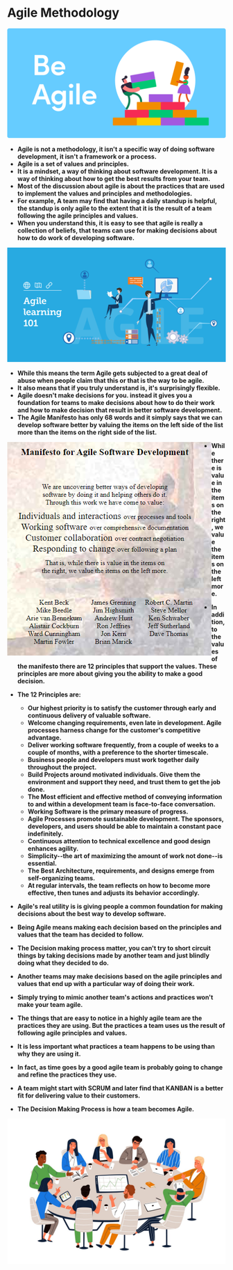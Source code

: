 <p align="justify">
<strong>

# Agile Methodology

![](https://github.com/amandewatnitrr/Agile/blob/master/img/Introduction-to-Agile.png)

- Agile is not a methodology, it isn't a specific way of doing software development, it isn't a framework or a process.
- Agile is a set of values and principles.
- It is a mindset, a way of thinking about software development. It is a way of thinking about how to get the best results from your team.
- Most of the discussion about agile is about the practices that are used to implement the values and principles and methodologies.
- For example, A team may find that having a daily standup is helpful, the standup is only agile to the extent that it is the result of a team following the agile principles and values.
- When you understand this, it is easy to see that agile is really a collection of beliefs, that teams can use for making decisions about how to do work of developing software.

![](https://github.com/amandewatnitrr/Agile/blob/master/img/agile-learning-basics.png)

- While this means the term Agile gets subjected to a great deal of abuse when people claim that this or that is the way to be agile.
- It also means that if you truly understand is, it's surprisingly flexible.
- Agile doesn't make decisions for you. instead it gives you a foundation for teams to make decisions about how to do their work and how to make decision that result in better software development.
- The Agile Manifesto has only 68 words and it simply says that we can develop software better by valuing the items on the left side of the list more than the items on the right side of the list.

<img align="left" src="https://github.com/amandewatnitrr/Agile/blob/master/img/agile-manifesto2.png">

- While there is value in the items on the right, we value the items on the left more.
- In addition, to the values of the manifesto there are 12 principles that support the values. These principles are more about giving you the ability to make a good decision.
- The 12 Principles are:
  - Our highest priority is to satisfy the customer through early and continuous delivery of valuable software.
  - Welcome changing requirements, even late in development. Agile processes harness change for the customer's competitive advantage.
  - Deliver working software frequently, from a couple of weeks to a couple of months, with a preference to the shorter timescale.
  - Business people and developers must work together daily throughout the project.
  - Build Projects around motivated individuals. Give them the environment and support they need, and trust them to get the job done.
  - The Most efficient and effective method of conveying information to and within a development team is face-to-face conversation.
  - Working Software is the primary measure of progress.
  - Agile Processes promote sustainable development. The sponsors, developers, and users should be able to maintain a constant pace indefinitely.
  - Continuous attention to technical excellence and good design enhances agility.
  - Simplicity--the art of maximizing the amount of work not done--is essential.
  - The Best Architecture, requirements, and designs emerge from self-organizing teams.
  - At regular intervals, the team reflects on how to become more effective, then tunes and adjusts its behavior accordingly.

- Agile's real utility is is giving people a common foundation for making decisions about the best way to develop software.
- Being Agile means making each decision based on the principles and values that the team has decided to follow.
- The Decision making process matter, you can't try to short circuit things by taking decisions made by another team and just blindly doing what they decided to do.
- Another teams may make decisions based on the agile principles and values that end up with a particular way of doing their work.
- Simply trying to mimic another team's actions and practices won't make your team agile.
- The things that are easy to notice in a highly agile team are the practices they are using. But the practices a team uses us the result of following agile principles and values.
- It is less important what practices a team happens to be using than why they are using it.
- In fact, as time goes by a good agile team is probably going to change and refine the practices they use.
- A team might start with SCRUM and later find that KANBAN is a better fit for delivering value to their customers.
- The Decision Making Process is how a team becomes Agile.

![](https://github.com/amandewatnitrr/Agile/blob/master/img/team.png)

</strong>
</p>